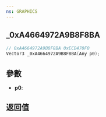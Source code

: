 ```yaml
---
ns: GRAPHICS
---
```

## _0xA4664972A9B8F8BA

```c
// 0xA4664972A9B8F8BA 0xECD470F0
Vector3 _0xA4664972A9B8F8BA(Any p0);
```


## 參數
* **p0**: 

## 返回值
